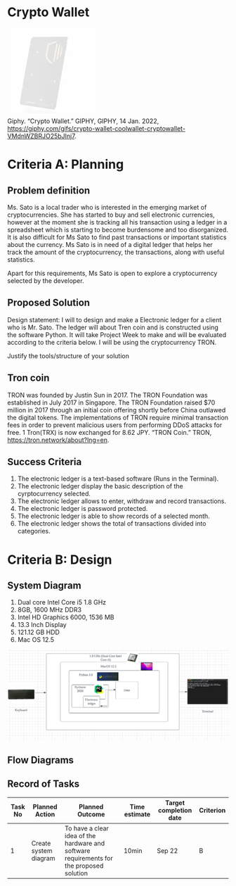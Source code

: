 # Crypto Wallet

![](https://github.com/thumulakaru/Unit-1/blob/main/Projects/Crypto_wallet.gif)  
Giphy. “Crypto Wallet.” GIPHY, GIPHY, 14 Jan. 2022, https://giphy.com/gifs/crypto-wallet-coolwallet-cryptowallet-VMdnWZBRJO25bJInj7.

# Criteria A: Planning

## Problem definition

Ms. Sato is a local trader who is interested in the emerging market of cryptocurrencies. She has started to buy and sell electronic currencies, however at the moment she is tracking all his transaction using a ledger in a spreadsheet which is starting to become burdensome and too disorganized. It is also difficult for Ms Sato to find past transactions or important statistics about the currency. Ms Sato is in need of a digital ledger that helps her track the amount of the cryptocurrency, the transactions, along with useful statistics. 

Apart for this requirements, Ms Sato is open to explore a cryptocurrency selected by the developer.

## Proposed Solution

Design statement:
I will to design and make a Electronic ledger for a client who is Mr. Sato. The ledger will about Tren coin and is constructed using the software Python. It will take Project Week to make and will be evaluated according to the criteria below. I will be using the cryptocurrency TRON.


Justify the tools/structure of your solution

## Tron coin
TRON was founded by Justin Sun in 2017. The TRON Foundation was established in July 2017 in Singapore. The TRON Foundation raised $70 million in 2017 through an initial coin offering shortly before China outlawed the digital tokens. The implementations of TRON require minimal transaction fees in order to prevent malicious users from performing DDoS attacks for free. 1 Tron(TRX) is now exchanged for 8.62 JPY.
“TRON Coin.” TRON, https://tron.network/about?lng=en. 

## Success Criteria
1. The electronic ledger is a text-based software (Runs in the Terminal).
2. The electronic ledger display the basic description of the cyrptocurrency selected.
3. The electronic ledger allows to enter, withdraw and record transactions.
4. The electronic ledger is password protected.
5. The electronic ledger is able to show records of a selected month.
6. The electronic ledger shows the total of transactions divided into categories.

# Criteria B: Design

## System Diagram
1. Dual core Intel Core i5 1.8 GHz
2. 8GB, 1600 MHz DDR3
3. Intel HD Graphics 6000, 1536 MB
4. 13.3 Inch Display
5. 121.12 GB HDD
6. Mac OS 12.5

![](https://github.com/thumulakaru/Unit-1/blob/main/Projects/System_diagram.png)

## Flow Diagrams


## Record of Tasks
| Task No | Planned Action                                                | Planned Outcome                                                                                                 | Time estimate | Target completion date | Criterion |
|---------|---------------------------------------------------------------|-----------------------------------------------------------------------------------------------------------------|---------------|------------------------|-----------|
| 1       | Create system diagram                                         | To have a clear idea of the hardware and software requirements for the proposed solution                        | 10min         | Sep 22                 | B         |


